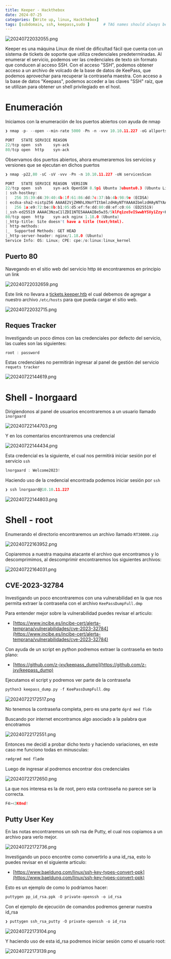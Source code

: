 ```yaml
---
title: Keeper - Hackthebox
date: 2024-07-25
categories: [Write up, linux, Hackthebox]
tags: [subdomain, ssh, keepass,sudo ]      # TAG names should always be lowercase
---
```


![20240722032055.png](20240722032055.png)

Keeper es una máquina Linux de nivel de dificultad fácil que cuenta con un sistema de tickets de soporte que utiliza credenciales predeterminadas. Al enumerar el servicio, podemos ver las credenciales de texto sin formato que conducen al acceso SSH. Con el acceso "SSH", podemos obtener acceso a un archivo de volcado de la base de datos de KeePass, que podemos aprovechar para recuperar la contraseña maestra. Con acceso a la base de datos "Keepass", podemos acceder a las claves "SSH" raíz, que se utilizan para obtener un shell privilegiado en el host.

# Enumeración

Iniciamos con la enumeración de los puertos abiertos con ayuda de nmap

```c
❯ nmap -p- --open --min-rate 5000 -Pn -n -vvv 10.10.11.227 -oG allportsScan

PORT   STATE SERVICE REASON
22/tcp open  ssh     syn-ack
80/tcp open  http    syn-ack

```

Observamos dos puertos abiertos, ahora enumeraremos los servicios y versiones que se ejecutan en dichos puertos

```c
❯ nmap -p22,80 -sC -sV -vvv -Pn -n 10.10.11.227 -oN servicesScan

PORT   STATE SERVICE REASON  VERSION
22/tcp open  ssh     syn-ack OpenSSH 8.9p1 Ubuntu 3ubuntu0.3 (Ubuntu Linux; protocol 2.0)
| ssh-hostkey: 
|   256 35:39:d4:39:40:4b:1f:61:86:dd:7c:37:bb:4b:98:9e (ECDSA)
| ecdsa-sha2-nistp256 AAAAE2VjZHNhLXNoYTItbmlzdHAyNTYAAAAIbmlzdHAyNTYAAABBBKHZRUyrg9VQfKeHHT6CZwCwu9YkJosNSLvDmPM9EC0iMgHj7URNWV3LjJ00gWvduIq7MfXOxzbfPAqvm2ahzTc=
|   256 1a:e9:72:be:8b:b1:05:d5:ef:fe:dd:80:d8:ef:c0:66 (ED25519)
|_ssh-ed25519 AAAAC3NzaC1lZDI1NTE5AAAAIBe5w35/5klFq1zo5vISwwbYSVy1Zzy+K9ZCt0px+goO
80/tcp open  http    syn-ack nginx 1.18.0 (Ubuntu)
|_http-title: Site doesn't have a title (text/html).
| http-methods: 
|_  Supported Methods: GET HEAD
|_http-server-header: nginx/1.18.0 (Ubuntu)
Service Info: OS: Linux; CPE: cpe:/o:linux:linux_kernel

```

## Puerto 80

Navegando en el sitio web del servicio http `80` encontraremos en principio un link

![20240722032659.png](20240722032659.png)

Este link no llevara a [tickets.keeper.htb](tickets.keeper.htb) el cual debemos de agregar a nuestro archivo `/etc/hosts` para que pueda cargar el sitio web.

![20240722032715.png](20240722032715.png)

## Reques Tracker

Investigando un poco dimos con las credenciales por defecto del servicio, las cuales son las siguientes:

```c
root : password
```

Estas credenciales no permitirán ingresar al panel de gestión del servicio `requets tracker`

![20240722144619.png](20240722144619.png)
# Shell - lnorgaard

Dirigiendonos al panel de usuarios encontraremos a un usuario llamado `inorgaard` 

![20240722144703.png](20240722144703.png)

Y en los comentarios encontraremos una credencial

![20240722144434.png](20240722144434.png)

Esta credencial es la siguiente, el cual nos permitirá iniciar sesión por el servicio `ssh`

```c
lnorgaard : Welcome2023!
```

Haciendo uso de la credencial encontrada podemos iniciar sesión por `ssh`

```c
❯ ssh lnorgaard@10.10.11.227

```

![20240722144803.png](20240722144803.png)

# Shell - root

Enumerando el directorio encontraremos un archivo llamado `RT30000.zip`

![20240722163952.png](20240722163952.png)

Copiaremos a nuestra maquina atacante el archivo que encontramos y lo descomprimimos, al descomprimir encontraremos los siguientes archivos:


![20240722164031.png](20240722164031.png)

## CVE-2023-32784

Investigando un poco encontraremos con una vulnerabilidad en la que nos permita extraer la contraseña con el archivo `KeePassDumpFull.dmp` 

Para entender mejor sobre la vulnerabilidad puedes revisar el articulo:
- [https://www.incibe.es/incibe-cert/alerta-temprana/vulnerabilidades/cve-2023-32784](https://www.incibe.es/incibe-cert/alerta-temprana/vulnerabilidades/cve-2023-32784)

Con ayuda de un script en python podremos extraer la contraseña en texto plano:

- [https://github.com/z-jxy/keepass_dump](https://github.com/z-jxy/keepass_dump)

Ejecutamos el script y podremos ver parte de la contraseña

```c
python3 keepass_dump.py -f KeePassDumpFull.dmp
```

![20240722172517.png](20240722172517.png)

No tenemos la contraseña completa, pero es una parte `dgrd med flde`

Buscando por internet encontramos algo asociado a la palabra que encotramos

![20240722172551.png](20240722172551.png)

Entonces me decidí a probar dicho texto y haciendo variaciones, en este caso me funciono todas en minusculas:

```c
rødgrød med fløde
```

Luego de ingresar al podremos encontrar dos credenciales

![20240722172650.png](20240722172650.png)

La que nos interesa es la de root, pero esta contraseña no parece ser la correcta.

```c
F4><3K0nd!
```

## Putty User Key

En las notas encontraremos un ssh rsa de Putty, el cual nos copiamos a un archivo para verlo mejor.

![20240722172736.png](20240722172736.png)

Investigando un poco encontre como convertirlo a una id_rsa, esto lo puedes revisar en el siguiente articulo:

- [https://www.baeldung.com/linux/ssh-key-types-convert-ppk](https://www.baeldung.com/linux/ssh-key-types-convert-ppk)

Esto es un ejemplo de como lo podríamos hacer:

```c
puttygen pp_id_rsa.ppk -O private-openssh -o id_rsa
```

Con el ejemplo de ejecución de comandos podremos generar nuestra id_rsa

```c
❯ puttygen ssh_rsa_putty -O private-openssh -o id_rsa
```

![20240722173104.png](20240722173104.png)

Y haciendo uso de esta id_rsa podremos iniciar sesión como el usuario root:

![20240722173139.png](20240722173139.png)